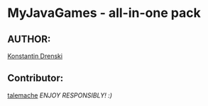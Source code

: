 # MyJavaGames - all-in-one pack

## AUTHOR: 
[Konstantin Drenski](https://github.com/Hunterszone)

## Contributor:
[talemache](https://github.com/talemache)
*ENJOY RESPONSIBLY! :)*